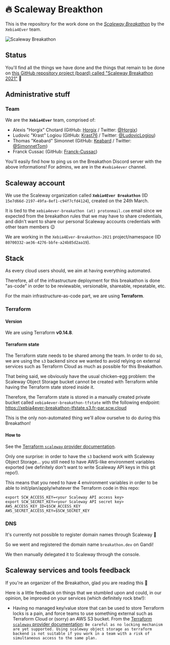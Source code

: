 # 🔥  Scaleway Breakthon

This is the repository for the work done on the [_Scaleway
Breakathon_](https://www.scaleway.com/en/breakathon/) by the `Xebia4Ever` team.

![Scaleway
Breakathon](https://img.evbuc.com/https%3A%2F%2Fcdn.evbuc.com%2Fimages%2F127211973%2F378717428845%2F1%2Foriginal.20210225-133419?w=800&auto=format%2Ccompress&q=75&sharp=10&rect=0%2C0%2C2160%2C1080&s=4a04cb591fb3f3f8e07592891dd9f536)

## Status

You'll find all the things we have done and the things that remain to be done
on [this GitHub repository project (board) called "Scaleway Breakathon
2021"](https://github.com/xebia-france/scaleway-breakathon/projects/1) 🙂

## Administrative stuff

### Team

We are the **`Xebia4Ever`** team, comprised of:

- Alexis "Horgix" Chotard (GitHub: [Horgix](https://github.com/Horgix) /
  Twitter: [@Horgix](https://twitter.com/Horgix))
- Ludovic "Krast" Logiou (GitHub: [Krast76](https://github.com/krast76) /
  Twitter: [@LudovicLogiou](https://twitter.com/LudovicLogiou))
- Thomas "Keabard" Simonnet (GitHub: [Keabard](https://github.com/keabard) /
  Twitter: [@SimonnetTom](https://twitter.com/SimonnetTom))
- Franck Cussac (GitHub: [Franck-Cussac](https://github.com/franck-cussac))

You'll easily find how to ping us on the Breakathon Discord server with the
above informations! For admins, we are in the `#xebia4ever` channel.

## Scaleway account

We use the Scaleway organization called **`Xebia4Ever Breakathon`** (ID
`15e7d66d-2197-49fa-8ef1-c94f7cfd4124`), created on the 24th March.

It is tied to the `xebia4ever-breakathon (at) protonmail.com` email since we
expected from the breakathon rules that we may have to share credentials, and
didn't want to share our personal Scaleway accounts credentials with other team
members 😉

We are working in the `Xebia4Ever-Breakathon-2021` project/namespace (ID
`80700332-ae36-4276-bbfe-a24b85d2aa19`).

## Stack

As every cloud users should, we aim at having everything automated.

Therefore, all of the infrastructure deployment for this breakathon is done
"as-code" in order to be reviewable, versionable, shareable, repeatable, etc.

For the main infrastructure-as-code part, we are using **Terraform**.

### Terraform

#### Version

We are using Terraform **v0.14.8**.

#### Terraform state

The Terraform state needs to be shared among the team. In order to do so, we
are using the `s3` backend since we wanted to avoid relying on external
services such as Terraform Cloud as much as possible for this Breakathon.

That being said, we obviously have the usual chicken-egg problem: the Scaleway
Object Storage bucket cannot be created with Terraform while having the
Terraform state stored inside it.

Therefore, the Terraform state is stored in a manually created private bucket
called `xebia4ever-breakathon-tfstate` with the following endpoint:
<https://xebia4ever-breakathon-tfstate.s3.fr-par.scw.cloud>

This is the only non-automated thing we'll allow ourselve to do during this
Breakathon!

#### How to

See the [Terraform `scaleway` provider
documentation](https://registry.terraform.io/providers/scaleway/scaleway/latest/docs).

Only one surprise: in order to have the `s3` backend work with Scaleway Object
Storage... you still need to have AWS-like environment variables exported (we
definitely don't want to write Scaleway API keys in this git repo!).

This means that you need to have 4 environment variables in order to be able to
init/plan/apply/whatever the Terraform code in this repo:

```
export SCW_ACCESS_KEY=<your Scaleway API access key>
export SCW_SECRET_KEY=<your Scaleway API secret key>
AWS_ACCESS_KEY_ID=$SCW_ACCESS_KEY
AWS_SECRET_ACCESS_KEY=$SCW_SECRET_KEY
```

### DNS

It's currently not possible to register domain names through Scaleway 🙁

So we went and registered the domain name `breakathon.dev` on Gandi!

We then manually delegated it to Scaleway through the console.

## Scaleway services and tools feedback

If you're an organizer of the Breakathon, glad you are reading this 🙂

Here is a little feedback on things that we stumbled upon and could, in our
opinion, be improved on your services (which definitely rock btw!):

- Having no managed key/value store that can be used to store Terraform locks
  is a pain, and force teams to use something external such as Terraform Cloud
  or (sorry) an AWS S3 bucket. From the [Terraform `scaleway` provider
  documentation](https://registry.terraform.io/providers/scaleway/scaleway/latest/docs#store-terraform-state-on-scaleway-s3-compatible-object-storage):
  `Be careful as no locking mechanism are yet supported. Using scaleway object
  storage as terraform backend is not suitable if you work in a team with a
  risk of simultaneous access to the same plan.`
